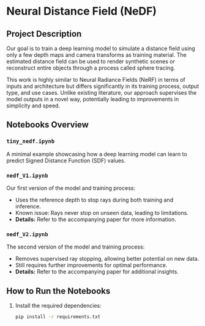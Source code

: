 # Neural Distance Field (NeDF)

## Project Description
Our goal is to train a deep learning model to simulate a distance field using only a few depth maps and camera transforms as training material. The estimated distance field can be used to render synthetic scenes or reconstruct entire objects through a process called sphere tracing.

This work is highly similar to Neural Radiance Fields (NeRF) in terms of inputs and architecture but differs significantly in its training process, output type, and use cases. Unlike existing literature, our approach supervises the model outputs in a novel way, potentially leading to improvements in simplicity and speed.

## Notebooks Overview

### `tiny_nedf.ipynb`
A minimal example showcasing how a deep learning model can learn to predict Signed Distance Function (SDF) values.

### `nedf_V1.ipynb`
Our first version of the model and training process:
- Uses the reference depth to stop rays during both training and inference.
- Known issue: Rays never stop on unseen data, leading to limitations.
- **Details:** Refer to the accompanying paper for more information.

### `nedf_V2.ipynb`
The second version of the model and training process:
- Removes supervised ray stopping, allowing better potential on new data.
- Still requires further improvements for optimal performance.
- **Details:** Refer to the accompanying paper for additional insights.

## How to Run the Notebooks

1. Install the required dependencies:
   ```bash
   pip install -r requirements.txt
